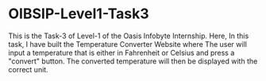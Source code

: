 # OIBSIP-Level1-Task3
This is the Task-3 of Level-1 of the Oasis Infobyte Internship. Here, In this task, I have built the Temperature Converter Website where The user will input a temperature that is either in Fahrenheit or Celsius and press a "convert" button. The converted temperature will then be displayed with the correct unit.
